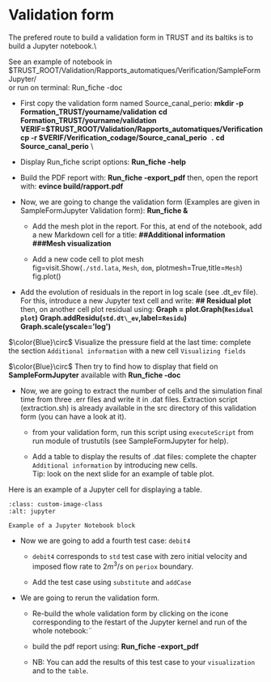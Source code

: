 # Validation form


The prefered route to build a validation form in TRUST and its baltiks is to build a Jupyter notebook.\

See an example of notebook in\
\$TRUST\_ROOT/Validation/Rapports\_automatiques/Verification/SampleFormJupyter/\
or run on terminal:
Run\_fiche -doc

-   First copy the validation form named Source\_canal\_perio:
    **mkdir -p Formation\_TRUST/yourname/validation**
    **cd Formation\_TRUST/yourname/validation**
    **VERIF=\$TRUST\_ROOT/Validation/Rapports\_automatiques/Verification**
    **cp -r \$VERIF/Verification\_codage/Source\_canal\_perio   .**
    **cd Source\_canal\_perio**
    \

-   Display Run\_fiche script options:
    **Run\_fiche -help**

-   Build the PDF report with:
    **Run\_fiche -export\_pdf**
    then, open the report with:
    **evince build/rapport.pdf**

-   Now, we are going to change the validation form (Examples are given in SampleFormJupyter Validation form):
    **Run\_fiche &**

    -   Add the mesh plot in the report. For this, at end of the notebook, add a new Markdown cell for a title:
        **#\#Additional information\
        \#\#\#Mesh visualization**

    -   Add a new code cell to plot mesh\
        fig=visit.Show(`./std.lata`, `Mesh`, `dom`, plotmesh=True,title=`Mesh`)\
        fig.plot()

-   Add the evolution of residuals in the report in log scale (see .dt\_ev file). For this, introduce a new Jupyter text cell and write:
    **#\# Residual plot**
    then, on another cell plot residual using:
    **Graph = plot.Graph(`Residual plot`)**
    **Graph.addResidu(`std.dt\_ev`,label=`Residu`)**
    **Graph.scale(yscale='log')**

$\color{Blue}\circ$ Visualize the pressure field at the last time: complete the section `Additional information` with a new cell `Visualizing fields`

$\color{Blue}\circ$ Then try to find how to display that field on **SampleFormJupyter** available with **Run\_fiche -doc**

-   Now, we are going to extract the number of cells and the simulation final time from three .err files and write it in .dat files. Extraction script (extraction.sh) is already available in the src directory of this validation form (you can have a look at it).

    -   from your validation form, run this script using `executeScript` from run module of trustutils (see SampleFormJupyter for help).

    -   Add a table to display the results of .dat files: complete the chapter `Additional information` by introducing new cells.\
        Tip: look on the next slide for an example of table plot.

Here is an example of a Jupyter cell for displaying a table.

```{figure} FIGURES/jupyter_table.png
:class: custom-image-class
:alt: jupyter

Example of a Jupyter Notebook block
```
-   Now we are going to add a fourth test case: `debit4`

    -   `debit4` corresponds to `std` test case with zero initial velocity and imposed flow rate to $2 m^3/s$ on `periox` boundary.

    -   Add the test case using `substitute` and `addCase`

-   We are going to rerun the validation form.

    -   Re-build the whole validation form by clicking on the icone corresponding to the r̈estart of the Jupyter kernel and run of the whole notebook:̈

    -   build the pdf report using:
        **Run\_fiche -export\_pdf**

    -   NB: You can add the results of this test case to your `visualization` and to the `table`.
